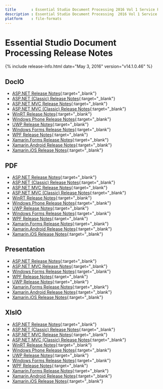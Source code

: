 ```yaml
---
title       : Essential Studio Document Processing 2016 Vol 1 Service Pack 1 Release Notes
description : Essential Studio Document Processing  2016 Vol 1 Service Pack 1 Release Notes
platform    : file-formats
---
```


# Essential Studio Document Processing Release Notes

{% include release-info.html date="May 3, 2016" version="v14.1.0.46" %} 

## DocIO

* [ASP.NET Release Notes](/aspnet/release-notes/v14.1.0.46#docio){:target="_blank"}
* [ASP.NET (Classic) Release Notes](/aspnet-classic/release-notes/v14.1.0.46#docio){:target="_blank"}
* [ASP.NET MVC Release Notes](/aspnetmvc/release-notes/v14.1.0.46#docio){:target="_blank"}
* [ASP.NET MVC (Classic) Release Notes](/aspnetmvc-classic/release-notes/v14.1.0.46#docio){:target="_blank"}
* [WinRT Release Notes](/winrt/release-notes/v14.1.0.46#docio){:target="_blank"}
* [Windows Phone Release Notes](/wp8/release-notes/wp-winrt/v14.1.0.46#docio){:target="_blank"}
* [UWP Release Notes](/uwp/release-notes/v14.1.0.46#docio){:target="_blank"}
* [Windows Forms Release Notes](/windowsforms/release-notes/v14.1.0.46#docio){:target="_blank"}
* [WPF Release Notes](/wpf/release-notes/v14.1.0.46#docio){:target="_blank"}
* [Xamarin.Forms Release Notes](/xamarin/release-notes/v14.1.0.46#docio){:target="_blank"}
* [Xamarin.Android Release Notes](/xamarin-android/release-notes/v14.1.0.46#docio){:target="_blank"}
* [Xamarin.iOS Release Notes](/xamarin-ios/release-notes/v14.1.0.46#docio){:target="_blank"}

## PDF

* [ASP.NET Release Notes](/aspnet/release-notes/v14.1.0.46#pdf){:target="_blank"}
* [ASP.NET (Classic) Release Notes](/aspnet-classic/release-notes/v14.1.0.46#pdf){:target="_blank"}
* [ASP.NET MVC Release Notes](/aspnetmvc/release-notes/v14.1.0.46#pdf){:target="_blank"}
* [ASP.NET MVC (Classic) Release Notes](/aspnetmvc-classic/release-notes/v14.1.0.46#pdf){:target="_blank"}
* [WinRT Release Notes](/winrt/release-notes/v14.1.0.46#pdf){:target="_blank"}
* [Windows Phone Release Notes](/wp8/release-notes/wp-winrt/v14.1.0.46#pdf){:target="_blank"}
* [UWP Release Notes](/uwp/release-notes/v14.1.0.46#pdf){:target="_blank"}
* [Windows Forms Release Notes](/windowsforms/release-notes/v14.1.0.46#pdf){:target="_blank"}
* [WPF Release Notes](/wpf/release-notes/v14.1.0.46#pdf){:target="_blank"}
* [Xamarin.Forms Release Notes](/xamarin/release-notes/v14.1.0.46#pdf){:target="_blank"}
* [Xamarin.Android Release Notes](/xamarin-android/release-notes/v14.1.0.46#pdf){:target="_blank"}
* [Xamarin.iOS Release Notes](/xamarin-ios/release-notes/v14.1.0.46#pdf){:target="_blank"}

## Presentation

* [ASP.NET Release Notes](/aspnet/release-notes/v14.1.0.46#presentation){:target="_blank"}
* [ASP.NET MVC Release Notes](/aspnetmvc/release-notes/v14.1.0.46#presentation){:target="_blank"}
* [Windows Forms Release Notes](/windowsforms/release-notes/v14.1.0.46#presentation){:target="_blank"}
* [WPF Release Notes](/wpf/release-notes/v14.1.0.46#presentation){:target="_blank"}
* [UWP Release Notes](/uwp/release-notes/v14.1.0.46#presentation){:target="_blank"}
* [Xamarin.Forms Release Notes](/xamarin/release-notes/v14.1.0.46#presentation){:target="_blank"}
* [Xamarin.Android Release Notes](/xamarin-android/release-notes/v14.1.0.46#presentation){:target="_blank"}
* [Xamarin.iOS Release Notes](/xamarin-ios/release-notes/v14.1.0.46#presentation){:target="_blank"}

## XlsIO

* [ASP.NET Release Notes](/aspnet/release-notes/v14.1.0.46#xlsio){:target="_blank"}
* [ASP.NET (Classic) Release Notes](/aspnet-classic/release-notes/v14.1.0.46#xlsio){:target="_blank"}
* [ASP.NET MVC Release Notes](/aspnetmvc/release-notes/v14.1.0.46#xlsio){:target="_blank"}
* [ASP.NET MVC (Classic) Release Notes](/aspnetmvc-classic/release-notes/v14.1.0.46#xlsio){:target="_blank"}
* [WinRT Release Notes](/winrt/release-notes/v14.1.0.46#xlsio){:target="_blank"}
* [Windows Phone Release Notes](/wp8/release-notes/wp-winrt/v14.1.0.46#xlsio){:target="_blank"}
* [UWP Release Notes](/uwp/release-notes/v14.1.0.46#xlsio){:target="_blank"}
* [Windows Forms Release Notes](/windowsforms/release-notes/v14.1.0.46#xlsio){:target="_blank"}
* [WPF Release Notes](/wpf/release-notes/v14.1.0.46#xlsio){:target="_blank"}
* [Xamarin.Forms Release Notes](/xamarin/release-notes/v14.1.0.46#xlsio){:target="_blank"}
* [Xamarin.Android Release Notes](/xamarin-android/release-notes/v14.1.0.46#xlsio){:target="_blank"}
* [Xamarin.iOS Release Notes](/xamarin-ios/release-notes/v14.1.0.46#xlsio){:target="_blank"}